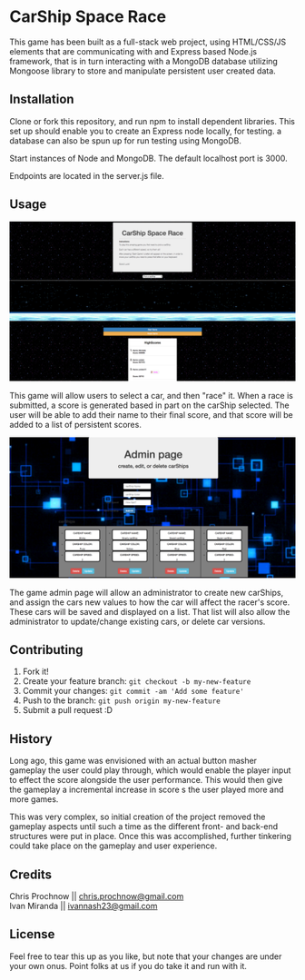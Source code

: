 # CarShip Space Race

This game has been built as a full-stack web project, using HTML/CSS/JS elements that are communicating with and Express based Node.js framework, that is in turn interacting with a MongoDB database utilizing Mongoose library to store and manipulate persistent user created data.

## Installation

Clone or fork this repository, and run npm to install dependent libraries. This set up should enable you to create an Express node locally, for testing. a database can also be spun up for run testing using MongoDB.

Start instances of Node and MongoDB. The default localhost port is 3000.

Endpoints are located in the server.js file.

## Usage

![alt text](public/images/screen_shot_2017-02-21b.png "Gameplay page")

This game will allow users to select a car, and then "race" it. When a race is submitted, a score is generated based in part on the carShip selected. The user will be able to add their name to their final score, and that score will be added to a list of persistent scores.

![alt text](public/images/screen_shot_2017-02-21a.png "Admin page")

The game admin page will allow an administrator to create new carShips, and assign the cars new values to how the car will affect the racer's score. These cars will be saved and displayed on a list. That list will also allow the administrator to update/change existing cars, or delete car versions.

## Contributing

1. Fork it!
2. Create your feature branch: `git checkout -b my-new-feature`
3. Commit your changes: `git commit -am 'Add some feature'`
4. Push to the branch: `git push origin my-new-feature`
5. Submit a pull request :D

## History

Long ago, this game was envisioned with an actual button masher gameplay the user could play through, which would enable the player input to effect the score alongside the user performance. This would then give the gameplay a incremental increase in score s the user played more and more games.

This was very complex, so initial creation of the project removed the gameplay aspects until such a time as the different front- and back-end structures were put in place. Once this was accomplished, further tinkering could take place on the gameplay and user experience.

## Credits

Chris Prochnow || chris.prochnow@gmail.com  
Ivan Miranda || ivannash23@gmail.com

## License

Feel free to tear this up as you like, but note that your changes are under your own onus. Point folks at us if you do take it and run with it.
